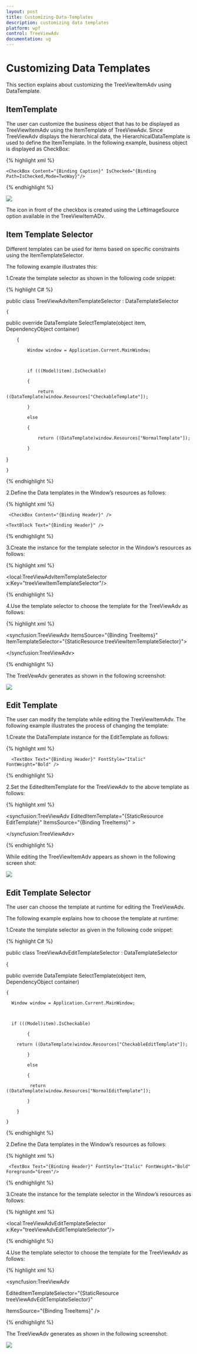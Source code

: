 ```yaml
---
layout: post
title: Customizing-Data-Templates
description: customizing data templates
platform: wpf
control: TreeViewAdv
documentation: ug
---
```


# Customizing Data Templates

This section explains about customizing the TreeViewItemAdv using DataTemplate.

## ItemTemplate 

The user can customize the business object that has to be displayed as TreeViewItemAdv using the ItemTemplate of TreeViewAdv. Since TreeViewAdv displays the hierarchical data, the HierarchicalDataTemplate is used to define the ItemTemplate. In the following example, business object is displayed as CheckBox:



{% highlight xml %}

<HierarchicalDataTemplate ItemsSource="{Binding Models}">



    <CheckBox Content="{Binding Caption}" IsChecked="{Binding 			Path=IsChecked,Mode=TwoWay}"/>



</HierarchicalDataTemplate>

{% endhighlight %}



![](Customizing-Data-Templates_images/Customizing-Data-Templates_img1.png)


The icon in front of the checkbox is created using the LeftImageSource option available in the TreeViewItemADv.



## Item Template Selector

Different templates can be used for items based on specific constraints using the ItemTemplateSelector. 

The following example illustrates this:

1.Create the template selector as shown in the following code snippet:



{% highlight C# %}

public class TreeViewAdvItemTemplateSelector : DataTemplateSelector

    {

 public override DataTemplate SelectTemplate(object item, 			DependencyObject container)

        {

            Window window = Application.Current.MainWindow;



            if (((Model)item).IsCheckable)

            {

                return ((DataTemplate)window.Resources["CheckableTemplate"]);

            }

            else 

            {

                return ((DataTemplate)window.Resources["NormalTemplate"]);

            }     

}

    }



{% endhighlight %}



2.Define the Data templates in the Window’s resources as follows:



{% highlight xml %}

<HierarchicalDataTemplate ItemsSource="{Binding SubItems}" 		x:Key="CheckableTemplate">



     <CheckBox Content="{Binding Header}" />



</HierarchicalDataTemplate>



<HierarchicalDataTemplate ItemsSource="{Binding SubItems}" 						x:Key="NormalTemplate">



    <TextBlock Text="{Binding Header}" />



</HierarchicalDataTemplate>

{% endhighlight %}


3.Create the instance for the template selector in the Window’s resources as follows:



{% highlight xml %}

<local:TreeViewAdvItemTemplateSelector x:Key="treeViewItemTemplateSelector"/>


{% endhighlight %}


4.Use the template selector to choose the template for the TreeViewAdv as follows:



{% highlight xml %}

<syncfusion:TreeViewAdv ItemsSource="{Binding TreeItems}" 		ItemTemplateSelector="{StaticResource treeViewItemTemplateSelector}">           

</syncfusion:TreeViewAdv>

{% endhighlight %}

The TreeVewAdv generates as shown in the following screenshot:



![](Customizing-Data-Templates_images/Customizing-Data-Templates_img2.png)


## Edit Template

The user can modify the template while editing the TreeViewItemAdv. The following example illustrates the process of changing the template:

1.Create the DataTemplate instance for the EditTemplate as follows: 



{% highlight xml %}

<DataTemplate x:Key="EditTemplate">



      <TextBox Text="{Binding Header}" FontStyle="Italic" 				FontWeight="Bold" />



</DataTemplate>


{% endhighlight %}


2.Set the EditedItemTemplate for the TreeViewAdv to the above template as follows:


{% highlight xml %}

<syncfusion:TreeViewAdv EditedItemTemplate="{StaticResource EditTemplate}" ItemsSource="{Binding TreeItems}" >

</syncfusion:TreeViewAdv>


{% endhighlight %}


While editing the TreeViewItemAdv appears as shown in the following screen shot:



![](Customizing-Data-Templates_images/Customizing-Data-Templates_img3.png)




## Edit Template Selector

The user can choose the template at runtime for editing the TreeViewAdv. 

The following example explains how to choose the template at runtime:

1.Create the template selector as given in the following code snippet:



{% highlight C# %}

public class TreeViewAdvEditTemplateSelector : DataTemplateSelector

  {

  public override DataTemplate SelectTemplate(object item, 					DependencyObject container)

    {

      Window window = Application.Current.MainWindow;



      if (((Model)item).IsCheckable)

            {

      	return ((DataTemplate)window.Resources["CheckableEditTemplate"]);

            }

            else

            {

             return ((DataTemplate)window.Resources["NormalEditTemplate"]);

            }

        }

    }

{% endhighlight %}


2.Define the Data templates in the Window’s resources as follows:



{% highlight xml %}

<DataTemplate  x:Key="CheckableEditTemplate">

  <TextBox Text="{Binding Header}" FontStyle="Italic" 		FontWeight="Bold" Foreground="Blue"/>

</DataTemplate>



<DataTemplate  x:Key="NormalEditTemplate">

     <TextBox Text="{Binding Header}" FontStyle="Italic" FontWeight="Bold" 	Foreground="Green"/>

</DataTemplate>

{% endhighlight %}



3.Create the instance for the template selector in the Window’s resources as follows:



{% highlight xml %}

<local:TreeViewAdvEditTemplateSelector x:Key="treeViewAdvEditTemplateSelector"/>

{% endhighlight %}



4.Use the template selector to choose the template for the TreeViewAdv as follows:



{% highlight xml %}

<syncfusion:TreeViewAdv 

EditedItemTemplateSelector="{StaticResource treeViewAdvEditTemplateSelector}"

ItemsSource="{Binding TreeItems}" />           

{% endhighlight %}

The TreeViewAdv generates as shown in the following screenshot:



![](Customizing-Data-Templates_images/Customizing-Data-Templates_img4.png)



